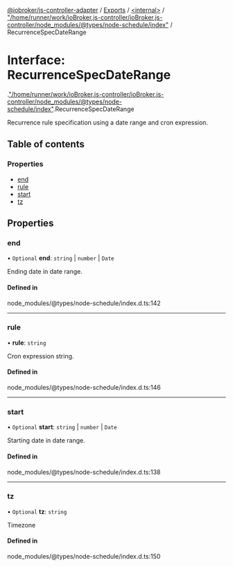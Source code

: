 [@iobroker/js-controller-adapter](../README.md) / [Exports](../modules.md) / [<internal\>](../modules/internal_.md) / ["/home/runner/work/ioBroker.js-controller/ioBroker.js-controller/node\_modules/@types/node-schedule/index"](../modules/internal_.__home_runner_work_ioBroker_js_controller_ioBroker_js_controller_node_modules__types_node_schedule_index_.md) / RecurrenceSpecDateRange

# Interface: RecurrenceSpecDateRange

[<internal>](../modules/internal_.md).["/home/runner/work/ioBroker.js-controller/ioBroker.js-controller/node_modules/@types/node-schedule/index"](../modules/internal_.__home_runner_work_ioBroker_js_controller_ioBroker_js_controller_node_modules__types_node_schedule_index_.md).RecurrenceSpecDateRange

Recurrence rule specification using a date range and cron expression.

## Table of contents

### Properties

- [end](internal_.__home_runner_work_ioBroker_js_controller_ioBroker_js_controller_node_modules__types_node_schedule_index_.RecurrenceSpecDateRange.md#end)
- [rule](internal_.__home_runner_work_ioBroker_js_controller_ioBroker_js_controller_node_modules__types_node_schedule_index_.RecurrenceSpecDateRange.md#rule)
- [start](internal_.__home_runner_work_ioBroker_js_controller_ioBroker_js_controller_node_modules__types_node_schedule_index_.RecurrenceSpecDateRange.md#start)
- [tz](internal_.__home_runner_work_ioBroker_js_controller_ioBroker_js_controller_node_modules__types_node_schedule_index_.RecurrenceSpecDateRange.md#tz)

## Properties

### end

• `Optional` **end**: `string` \| `number` \| `Date`

Ending date in date range.

#### Defined in

node_modules/@types/node-schedule/index.d.ts:142

___

### rule

• **rule**: `string`

Cron expression string.

#### Defined in

node_modules/@types/node-schedule/index.d.ts:146

___

### start

• `Optional` **start**: `string` \| `number` \| `Date`

Starting date in date range.

#### Defined in

node_modules/@types/node-schedule/index.d.ts:138

___

### tz

• `Optional` **tz**: `string`

Timezone

#### Defined in

node_modules/@types/node-schedule/index.d.ts:150
